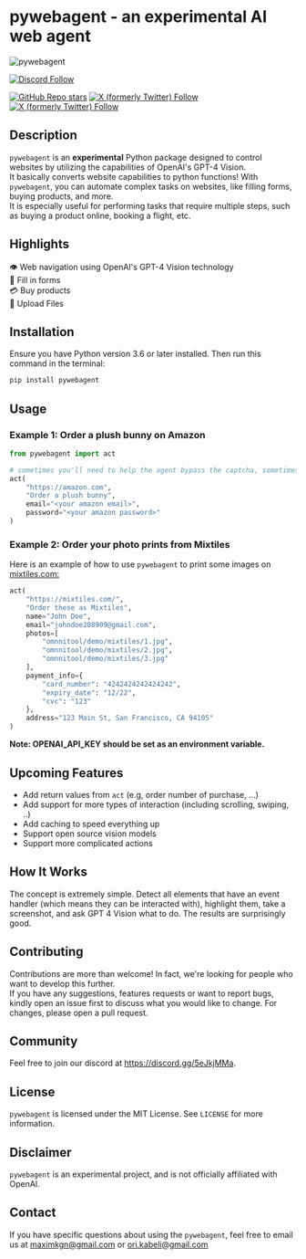 # pywebagent - an experimental AI web agent
![pywebagent](logo.png "Logo")

[![Discord Follow](https://dcbadge.vercel.app/api/server/5eJkjMMa?style=for-the-badge)](https://discord.gg/5eJkjMMa)

[![GitHub Repo stars](https://img.shields.io/github/stars/pywebagent/pywebagent?style=social)](https://github.com/assafelovic/gpt-researcher)
[![X (formerly Twitter) Follow](https://img.shields.io/twitter/follow/kogan_maxim)](https://twitter.com/kogan_maxim)
[![X (formerly Twitter) Follow](https://img.shields.io/twitter/follow/OriKabeli)](https://twitter.com/OriKabeli)


## Description

`pywebagent` is an <b>experimental</b> Python package designed to control websites by utilizing the capabilities of OpenAI's GPT-4 Vision.  
It basically converts website capabilities to python functions!
With `pywebagent`, you can automate complex tasks on websites, like filling forms, buying products, and more.  
It is especially useful for performing tasks that require multiple steps, such as buying a product online, booking a flight, etc.

## Highlights

👁️ Web navigation using OpenAI's GPT-4 Vision technology  
📝 Fill in forms  
💳 Buy products  
📁 Upload Files

## Installation

Ensure you have Python version 3.6 or later installed. Then run this command in the terminal:

```bash
pip install pywebagent
```

## Usage

### Example 1: Order a plush bunny on Amazon
```python
from pywebagent import act

# sometimes you'll need to help the agent bypass the captcha, sometimes it will succeed by itself
act(
    "https://amazon.com", 
    "Order a plush bunny", 
    email="<your amazon email>", 
    password="<your amazon password>"
)
```


### Example 2: Order your photo prints from Mixtiles
Here is an example of how to use `pywebagent` to print some images on [mixtiles.com:](https://mixtiles.com/)

```python
act(
    "https://mixtiles.com/",
    "Order these as Mixtiles",
    name="John Doe",
    email="johndoe208909@gmail.com",
    photos=[
        "omnnitool/demo/mixtiles/1.jpg",
        "omnnitool/demo/mixtiles/2.jpg",
        "omnnitool/demo/mixtiles/3.jpg"
    ],
    payment_info={
        "card_number": "4242424242424242",
        "expiry_date": "12/22",
        "cvc": "123"
    },
    address="123 Main St, San Francisco, CA 94105"
)
```

<b>Note: OPENAI_API_KEY should be set as an environment variable.</b>

## Upcoming Features
* Add return values from `act` (e.g, order number of purchase, ...)
* Add support for more types of interaction (including scrolling, swiping, ..)
* Add caching to speed everything up
* Support open source vision models
* Support more complicated actions

## How It Works
The concept is extremely simple. Detect all elements that have an event handler (which means they can be interacted with), highlight them, take a screenshot, and ask GPT 4 Vision what to do. The results are surprisingly good.

## Contributing
Contributions are more than welcome! In fact, we're looking for people who want to develop this further.  
If you have any suggestions, features requests or want to report bugs, kindly open an issue first to discuss what you would like to change. For changes, please open a pull request.

## Community
Feel free to join our discord at https://discord.gg/5eJkjMMa.

## License

`pywebagent` is licensed under the MIT License. See `LICENSE` for more information.

## Disclaimer

`pywebagent` is an experimental project, and is not officially affiliated with OpenAI.

## Contact 

If you have specific questions about using the `pywebagent`, feel free to email us at maximkgn@gmail.com or ori.kabeli@gmail.com

